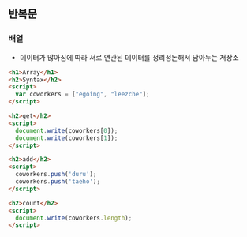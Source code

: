 ## 반복문

### 배열

- 데이터가 많아짐에 따라 서로 연관된 데이터를 정리정돈해서 담아두는 저장소

```html
<h1>Array</h1>
<h2>Syntax</h2>
<script>
  var coworkers = ["egoing", "leezche"];
</script>

<h2>get</h2>
<script>
  document.write(coworkers[0]);
  document.write(coworkers[1]);
</script>

<h2>add</h2>
<script>
  coworkers.push('duru');
  coworkers.push('taeho');
</script>

<h2>count</h2>
<script>
  document.write(coworkers.length);
</script>
```

